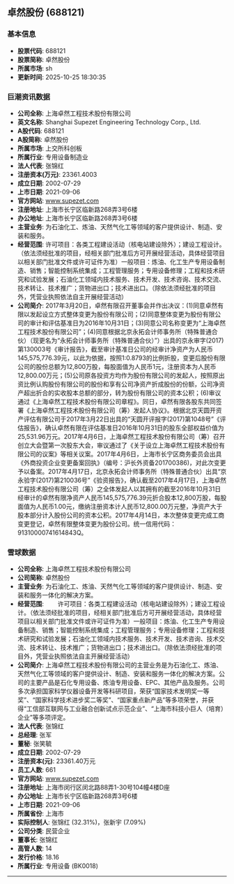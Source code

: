 ## 卓然股份 (688121)

### 基本信息

- **股票代码**: 688121
- **股票简称**: 卓然股份
- **所属市场**: sh
- **更新时间**: 2025-10-25 18:30:35

### 巨潮资讯数据

- **公司全称**: 上海卓然工程技术股份有限公司
- **英文名称**: Shanghai Supezet Engineering Technology Corp., Ltd.
- **A股代码**: 688121
- **A股简称**: 卓然股份
- **所属市场**: 上交所科创板
- **所属行业**: 专用设备制造业
- **法人代表**: 张锦红
- **注册资本(万元)**: 23361.4003
- **成立日期**: 2002-07-29
- **上市日期**: 2021-09-06
- **官方网站**: www.supezet.com
- **注册地址**: 上海市长宁区临新路268弄3号6楼
- **办公地址**: 上海市长宁区临新路268弄3号6楼
- **主营业务**: 为石油化工、炼油、天然气化工等领域的客户提供设计、制造、安装和服务。
- **经营范围**: 许可项目：各类工程建设活动（核电站建设除外）；建设工程设计。（依法须经批准的项目，经相关部门批准后方可开展经营活动，具体经营项目以相关部门批准文件或许可证件为准）一般项目：炼油、化工生产专用设备制造、销售；智能控制系统集成；工程管理服务；专用设备修理；工程和技术研究和试验发展；石油化工领域内技术服务、技术开发、技术咨询、技术交流、技术转让、技术推广；货物进出口；技术进出口。（除依法须经批准的项目外，凭营业执照依法自主开展经营活动）
- **公司简介**: 2017年3月20日，卓然有限召开董事会并作出决议：(1)同意卓然有限以发起设立方式整体变更为股份有限公司；(2)同意整体变更为股份有限公司的审计和评估基准日为2016年10月31日；(3)同意公司名称变更为“上海卓然工程技术股份有限公司”；(4)同意根据北京永拓会计师事务所（特殊普通合伙）（现更名为“永拓会计师事务所（特殊普通合伙）”）出具的京永审字(2017)第130003号《审计报告》，截至审计基准日公司的经审计净资产为人民币145,575,776.39元，以此为依据，按照1:0.8793的比例折股，变更后股份有限公司的股份总额为12,800万股，每股面值为人民币1元，注册资本为人民币12,800.00万元；(5)公司原各投资方均作为股份有限公司的发起人，按照原出资比例认购股份有限公司的股份和享有公司净资产折成股份的份额，公司净资产超出折合的实收股本总额的部分，转为股份有限公司的资本公积；(6)审议通过《上海卓然工程技术股份有限公司章程》。同日，卓然有限各股东共同签署《上海卓然工程技术股份有限公司（筹）发起人协议》。根据北京天圆开资产评估有限公司于2017年3月22日出具的“天圆开评报字(2017)第1048号”《评估报告》，确认卓然有限在评估基准日2016年10月31日的股东全部权益价值为25,531.96万元。2017年4月6日，上海卓然工程技术股份有限公司（筹）召开创立大会暨第一次股东大会，审议通过了《关于设立上海卓然工程技术股份有限公司的议案》等相关议案。2017年4月6日，上海市长宁区商务委员会出具《外商投资企业变更备案回执》（编号：沪长外资备201700386)，对此次变更予以备案。2017年4月17日，北京永拓会计师事务所（特殊普通合伙）出具“京永验字(2017)第210036号”《验资报告》，确认截至2017年4月17日，上海卓然工程技术股份有限公司（筹）之全体发起人以其拥有的截至2016年10月31日经审计的卓然有限净资产人民币145,575,776.39元折合股本12,800万股，每股面值为人民币1.00元，缴纳注册资本计人民币12,800.00万元整，净资产大于股本部分计入股份公司的资本公积。2017年4月14日，本次整体变更完成工商变更登记，卓然有限整体变更为股份公司。统一信用代码：91310000741614843Q。

### 雪球数据

- **公司全称**: 上海卓然工程技术股份有限公司
- **公司简称**: 卓然股份
- **主营业务**: 为石油化工、炼油、天然气化工等领域的客户提供设计、制造、安装和服务一体化的解决方案。
- **经营范围**: 　　许可项目：各类工程建设活动（核电站建设除外）；建设工程设计。（依法须经批准的项目，经相关部门批准后方可开展经营活动，具体经营项目以相关部门批准文件或许可证件为准）一般项目：炼油、化工生产专用设备制造、销售；智能控制系统集成；工程管理服务；专用设备修理；工程和技术研究和试验发展；石油化工领域内技术服务、技术开发、技术咨询、技术交流、技术转让、技术推广；货物进出口；技术进出口。（除依法须经批准的项目外，凭营业执照依法自主开展经营活动）
- **公司简介**: 上海卓然工程技术股份有限公司的主营业务是为石油化工、炼油、天然气化工等领域的客户提供设计、制造、安装和服务一体化的解决方案。公司的主要产品是石化专用设备、炼油专用设备、EPC、其他产品及服务。公司多次承担国家科学仪器设备开发等科研项目，荣获“国家技术发明奖一等奖”、“国家科学技术进步奖二等奖”、“国家重点新产品”等多项荣誉，并获得“工信部互联网与工业融合创新试点示范企业”、“上海市科技小巨人（培育）企业”等多项评定。
- **法人代表**: 张锦红
- **总经理**: 张军
- **董秘**: 张笑毓
- **成立日期**: 2002-07-29
- **注册资本(元)**: 23361.40万元
- **员工人数**: 661
- **官方网站**: www.supezet.com
- **注册地址**: 上海市闵行区闵北路88弄1-30号104幢4楼D座
- **办公地址**: 上海市长宁区临新路268弄3号6楼
- **上市日期**: 2021-09-06
- **所属省份**: 上海市
- **实际控制人**: 张锦红 (32.31%)，张新宇 (7.09%)
- **公司分类**: 民营企业
- **董事长**: 张锦红
- **高管人数**: 14
- **发行价格**: 18.16
- **所属行业**: 专用设备 (BK0018)

---